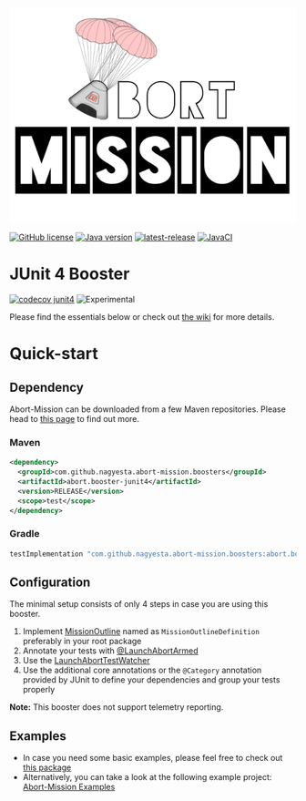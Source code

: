 ![Abort-Mission](../../.github/assets/Abort-Mission-logo_export_transparent_640.png)

[![GitHub license](https://img.shields.io/github/license/nagyesta/abort-mission?color=informational)](https://raw.githubusercontent.com/nagyesta/abort-mission/main/LICENSE)
[![Java version](https://img.shields.io/badge/Java%20version-17-yellow?logo=java)](https://img.shields.io/badge/Java%20version-17-yellow?logo=java)
[![latest-release](https://img.shields.io/github/v/tag/nagyesta/abort-mission?color=blue&logo=git&label=releases&sort=semver)](https://github.com/nagyesta/abort-mission/releases)
[![JavaCI](https://img.shields.io/github/actions/workflow/status/nagyesta/abort-mission/gradle.yml?logo=github&branch=main)](https://github.com/nagyesta/abort-mission/actions/workflows/gradle.yml)

# JUnit 4 Booster

[![codecov junit4](https://img.shields.io/codecov/c/github/nagyesta/abort-mission?label=Coverage:%20JUnit4&flag=junit4&token=I832ZCIONI)](https://img.shields.io/codecov/c/github/nagyesta/abort-mission?label=Coverage:%20JUnit4&flag=junit4&token=I832ZCIONI)
![[Experimental](https://img.shields.io/badge/Maturity-experimental-red)](https://img.shields.io/badge/Maturity-experimental-red)

Please find the essentials below or check out [the wiki](https://github.com/nagyesta/abort-mission/wiki) for more details. 

# Quick-start

## Dependency

Abort-Mission can be downloaded from a few Maven repositories. Please head to
[this page](https://github.com/nagyesta/abort-mission/wiki/Configuring-our-repository-for-your-build-system)
to find out more.

### Maven

```xml
<dependency>
  <groupId>com.github.nagyesta.abort-mission.boosters</groupId>
  <artifactId>abort.booster-junit4</artifactId>
  <version>RELEASE</version>
  <scope>test</scope>
</dependency>
```
### Gradle

```groovy
testImplementation "com.github.nagyesta.abort-mission.boosters:abort.booster-junit4:+"
```

## Configuration

The minimal setup consists of only 4 steps in case you are using this booster.

1. Implement [MissionOutline](../../mission-control/src/main/java/com/github/nagyesta/abortmission/core/outline/MissionOutline.java) named as `MissionOutlineDefinition`
preferably in your root package
2. Annotate your tests with [@LaunchAbortArmed](./src/main/java/com/github/nagyesta/abortmission/booster/junit4/annotation/LaunchAbortArmed.java)
3. Use the [LaunchAbortTestWatcher](./src/main/java/com/github/nagyesta/abortmission/booster/junit4/support/LaunchAbortTestWatcher.java) 
4. Use the additional core annotations or the `@Category` annotation provided by JUnit to define your dependencies and group your tests properly

**Note:** This booster does not support telemetry reporting.

## Examples

- In case you need some basic examples, please feel free to check out [this package](./src/test/java/com/github/nagyesta/abortmission/booster/junit4)
- Alternatively, you can take a look at the following example project: [Abort-Mission Examples](https://github.com/nagyesta/abort-mission-examples)
